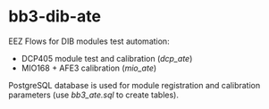 # bb3-dib-ate
EEZ Flows for DIB modules test automation:

* DCP405 module test and calibration (_dcp_ate_)
* MIO168 + AFE3 calibration (_mio_ate_)

PostgreSQL database is used for module registration and calibration parameters (use _bb3_ate.sql_ to create tables).
